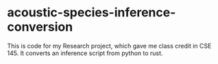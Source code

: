 # acoustic-species-inference-conversion
This is code for my Research project, which gave me class credit in CSE 145. It converts an inference script from python to rust.
